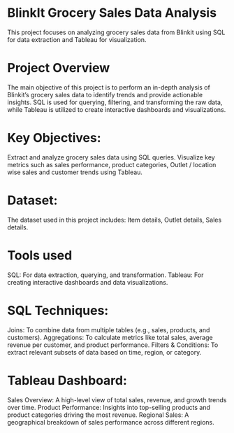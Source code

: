 # BlinkIt Grocery Sales Data Analysis
This project focuses on analyzing grocery sales data from Blinkit using SQL for data extraction and Tableau for visualization.
# Project Overview
The main objective of this project is to perform an in-depth analysis of Blinkit’s grocery sales data to identify trends and provide actionable insights. SQL is used for querying, filtering, and transforming the raw data, while Tableau is utilized to create interactive dashboards and visualizations.
# Key Objectives:
Extract and analyze grocery sales data using SQL queries.
Visualize key metrics such as sales performance, product categories, Outlet / location wise sales and customer trends using Tableau.
# Dataset:
The dataset used in this project includes:
Item details, Outlet details, Sales details.
# Tools used
SQL: For data extraction, querying, and transformation.
Tableau: For creating interactive dashboards and data visualizations.
# SQL Techniques:
Joins: To combine data from multiple tables (e.g., sales, products, and customers).
Aggregations: To calculate metrics like total sales, average revenue per customer, and product performance.
Filters & Conditions: To extract relevant subsets of data based on time, region, or category.
# Tableau Dashboard:
Sales Overview: A high-level view of total sales, revenue, and growth trends over time.
Product Performance: Insights into top-selling products and product categories driving the most revenue.
Regional Sales: A geographical breakdown of sales performance across different regions.
